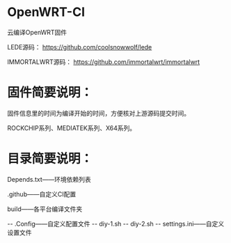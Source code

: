 # OpenWRT-CI
云编译OpenWRT固件

LEDE源码：
https://github.com/coolsnowwolf/lede

IMMORTALWRT源码：
https://github.com/immortalwrt/immortalwrt

# 固件简要说明：

固件信息里的时间为编译开始的时间，方便核对上游源码提交时间。

ROCKCHIP系列、MEDIATEK系列、X64系列。

# 目录简要说明：

Depends.txt——环境依赖列表

.github——自定义CI配置

build——各平台编译文件夹

--  .Config——自定义配置文件
--  diy-1.sh
--  diy-2.sh
--  settings.ini——自定义设置文件